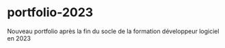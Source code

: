 # portfolio-2023
Nouveau portfolio après la fin du socle de la formation développeur logiciel en 2023
